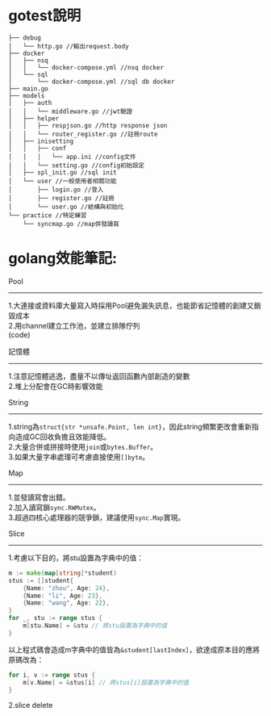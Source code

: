**gotest說明**
========================
```
├── debug
│   └── http.go //輸出request.body
├── docker
│   ├── nsq
│   │   └── docker-compose.yml //nsq docker
│   └── sql
│       └── docker-compose.yml //sql db docker
├── main.go
├── models
│   ├── auth
│   │   └── middleware.go //jwt驗證
│   ├── helper
│   │   ├── respjson.go //http response json
│   │   └── router_register.go //註冊route
│   ├── inisetting 
│   │   ├── conf
│   │   │   └── app.ini //config文件
│   │   └── setting.go //config初始設定
│   ├── spl_init.go //sql init
│   └── user //一般使用者相關功能
│       ├── login.go //登入
│       ├── register.go //註冊
│       └── user.go //結構與初始化
└── practice //特定練習
    └── syncmap.go //map併發讀寫
```


**golang效能筆記:**
========================
Pool
________________________
1.大連接或資料庫大量寫入時採用Pool避免漏失訊息，也能節省記憶體的創建又銷毀成本<br>
2.用channel建立工作池，並建立排隊佇列<br>
(code)<br>

記憶體
________________________
1.注意記憶體逃逸，盡量不以傳址返回函數內部創造的變數<br>
2.堆上分配會在GC時影響效能<br>

String
________________________
1.string為`struct{str *unsafe.Point, len int}`，因此string頻繁更改會重新指向造成GC回收負擔且效能降低。<br>
2.大量合併或拼接時使用`join`或`bytes.Buffer`。<br>
3.如果大量字串處理可考慮直接使用`[]byte`。<br>

Map
________________________
1.並發讀寫會出錯。<br>
2.加入讀寫鎖`sync.RWMutex`。<br>
3.超過四核心處理器的競爭鎖，建議使用`sync.Map`實現。<br>

Slice
________________________
1.考慮以下目的，將stu設置為字典中的值：<br>
```go
m := make(map[string]*student)
stus := []student{
    {Name: "zhou", Age: 24},
    {Name: "li", Age: 23},
    {Name: "wang", Age: 22},
}
for _, stu := range stus {
    m[stu.Name] = &stu // 將stu設置為字典中的值
}
```
以上程式碼會造成m字典中的值皆為`&student[lastIndex]`，欲達成原本目的應將原碼改為：<br>
```go
for i, v := range stus {
    m[v.Name] = &stus[i] // 將stus[i]設置為字典中的值
}
```
2.slice delete<br>